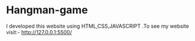 # Hangman-game
I developed this website using HTML,CSS,JAVASCRIPT .To see my website visit:- http://127.0.0.1:5500/
